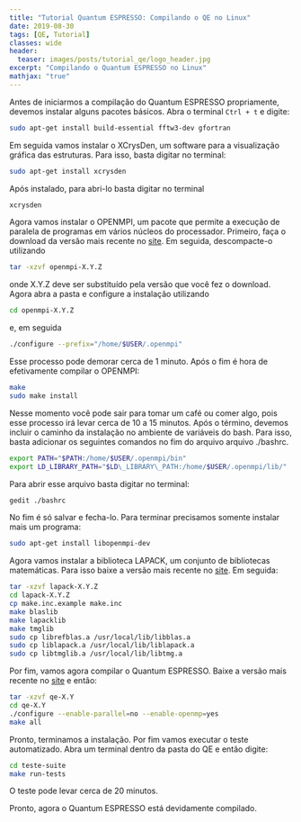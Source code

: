 ```yaml
---
title: "Tutorial Quantum ESPRESSO: Compilando o QE no Linux"
date: 2019-08-30
tags: [QE, Tutorial]
classes: wide
header:
  teaser: images/posts/tutorial_qe/logo_header.jpg
excerpt: "Compilando o Quantum ESPRESSO no Linux"
mathjax: "true"
---
```



Antes de iniciarmos a compilação do Quantum ESPRESSO propriamente, devemos instalar alguns pacotes básicos. Abra o terminal `Ctrl + t` e digite:

```bash
sudo apt-get install build-essential fftw3-dev gfortran
```

Em seguida vamos instalar o XCrysDen, um software para a visualização gráfica das estruturas. Para isso, basta digitar no terminal:

```bash
sudo apt-get install xcrysden
```
Após instalado, para abri-lo basta digitar no terminal

```bash
xcrysden
```


Agora vamos instalar o OPENMPI, um pacote que permite a execução de paralela de programas em vários núcleos do processador. Primeiro, faça o download da versão mais recente no [site](https://www.open-mpi.org/). Em seguida, descompacte-o utilizando

```bash
tar -xzvf openmpi-X.Y.Z
```
onde X.Y.Z deve ser substituído pela versão que você fez o download. Agora abra a pasta e configure a instalação utilizando

```bash
cd openmpi-X.Y.Z
```
e, em seguida
```bash
./configure --prefix="/home/$USER/.openmpi"
```

Esse processo pode demorar cerca de 1 minuto. Após o fim é hora de efetivamente compilar o OPENMPI:
```bash
make
sudo make install
```

Nesse momento você pode sair para tomar um café ou comer algo, pois esse processo irá levar cerca de 10 a 15 minutos. Após o término, devemos incluir o caminho da instalação no ambiente de variáveis do bash. Para isso, basta adicionar os seguintes comandos no fim do arquivo arquivo ./bashrc.

```bash
export PATH="$PATH:/home/$USER/.openmpi/bin"
export LD_LIBRARY_PATH="$LD\_LIBRARY\_PATH:/home/$USER/.openmpi/lib/"
```

Para abrir esse arquivo basta digitar no terminal:

```bash
gedit ./bashrc
```
No fim é só salvar e fecha-lo. Para terminar precisamos somente instalar mais um programa:

```bash
sudo apt-get install libopenmpi-dev
```

Agora vamos instalar a biblioteca LAPACK, um conjunto de bibliotecas matemáticas. Para isso baixe a versão mais recente no [site](http://www.netlib.org/lapack/). Em seguida:
```bash
tar -xzvf lapack-X.Y.Z
cd lapack-X.Y.Z
cp make.inc.example make.inc
make blaslib
make lapacklib
make tmglib
sudo cp librefblas.a /usr/local/lib/libblas.a
sudo cp liblapack.a /usr/local/lib/liblapack.a
sudo cp libtmglib.a /usr/local/lib/libtmg.a
```


Por fim, vamos agora compilar o Quantum ESPRESSO. Baixe a versão mais recente no [site](http://www.quantum-espresso.org/) e então:
```bash
tar -xzvf qe-X.Y
cd qe-X.Y
./configure --enable-parallel=no --enable-openmp=yes
make all
```
Pronto, terminamos a instalação. Por fim vamos executar o teste automatizado. Abra um terminal dentro da pasta do QE e então digite:

```bash
cd teste-suite
make run-tests
```

O teste pode levar cerca de 20 minutos.

Pronto, agora o Quantum ESPRESSO está devidamente compilado.
